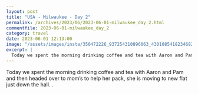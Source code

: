```yaml
---
layout: post
title: "USA - Milwaukee - Day 2"
permalink: /archives/2023/06/2023-06-01-milwaukee_day_2.html
commentfile: 2023-06-01-milwaukee_day_2
category: travel
date: 2023-06-01 12:13:00
image: "/assets/images/insta/350472226_937254310896063_4301085418234682584_n_18189008056260545.jpg"
excerpt: |
  Today we spent the morning drinking coffee and tea with Aaron and Pam and then headed over to mom’s to help her pack.
---
```


Today we spent the morning drinking coffee and tea with Aaron and Pam and then headed over to mom’s to help her pack, she is moving to new flat just down the hall. .
